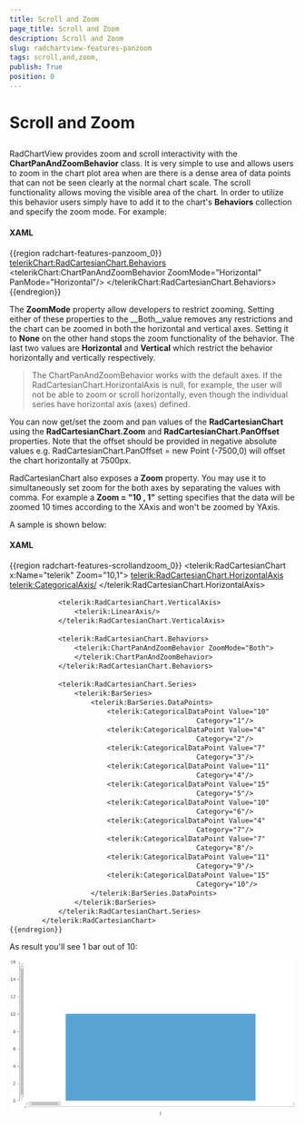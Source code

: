 ```yaml
---
title: Scroll and Zoom 
page_title: Scroll and Zoom 
description: Scroll and Zoom 
slug: radchartview-features-panzoom
tags: scroll,and,zoom,
publish: True
position: 0
---
```


# Scroll and Zoom 



## 

RadChartView provides zoom and scroll interactivity with the __ChartPanAndZoomBehavior__
          class. It is very simple to use and allows users to zoom in the chart plot area when are there
          is a dense area of data points that can not be seen clearly at the normal chart scale.
          The scroll functionality allows moving the visible area of the chart.
          In order to utilize this behavior users simply have to add it to the chart's
          __Behaviors__ collection and specify the zoom mode. For example:
        

#### __XAML__

{{region radchart-features-panzoom_0}}
	<telerikChart:RadCartesianChart.Behaviors>
	   <telerikChart:ChartPanAndZoomBehavior ZoomMode="Horizontal" PanMode="Horizontal"/>
	</telerikChart:RadCartesianChart.Behaviors>
	{{endregion}}



The __ZoomMode__ property allow developers to restrict zooming.
          Setting either of these properties to the __Both__value
          removes any restrictions and the chart can be zoomed in both the horizontal
          and vertical axes. Setting it to __None__ on the other
          hand stops the zoom functionality of the behavior. The last two values are
          __Horizontal__ and __Vertical__
          which restrict the behavior horizontally and vertically respectively.
        

>The ChartPanAndZoomBehavior works with the default axes. If the RadCartesianChart.HorizontalAxis
            is null, for example, the user will not be able to zoom or scroll horizontally, even though the
            individual series have horizontal axis (axes) defined. 
          

You can now get/set the zoom and pan values of the __RadCartesianChart__
          using the __RadCartesianChart.Zoom__ and
          __RadCartesianChart.PanOffset__ properties.
          Note that the offset should be provided in negative absolute values e.g.
          RadCartesianChart.PanOffset = new Point (-7500,0) will offset the chart horizontally at 7500px.
        

RadCartesianChart also exposes a __Zoom__ property.
          You may use it to simultaneously set zoom for the both axes by separating the values with comma.
          For example a __Zoom = "10 , 1"__ setting specifies that the
          data will be zoomed 10 times according to the XAxis and won't be zoomed by YAxis.
        

A sample is shown below:

#### __XAML__

{{region radchart-features-scrollandzoom_0}}
	 <telerik:RadCartesianChart x:Name="telerik" Zoom="10,1">
	            <telerik:RadCartesianChart.HorizontalAxis>
	                <telerik:CategoricalAxis/>
	            </telerik:RadCartesianChart.HorizontalAxis>
	
	            <telerik:RadCartesianChart.VerticalAxis>
	                <telerik:LinearAxis/>
	            </telerik:RadCartesianChart.VerticalAxis>
	
	            <telerik:RadCartesianChart.Behaviors>
	                <telerik:ChartPanAndZoomBehavior ZoomMode="Both">
	                </telerik:ChartPanAndZoomBehavior>
	            </telerik:RadCartesianChart.Behaviors>           
	
	            <telerik:RadCartesianChart.Series>
	                <telerik:BarSeries>
	                    <telerik:BarSeries.DataPoints>
	                        <telerik:CategoricalDataPoint Value="10"
	                                              Category="1"/>
	                        <telerik:CategoricalDataPoint Value="4"
	                                              Category="2"/>
	                        <telerik:CategoricalDataPoint Value="7"
	                                              Category="3"/>
	                        <telerik:CategoricalDataPoint Value="11"
	                                              Category="4"/>
	                        <telerik:CategoricalDataPoint Value="15"
	                                              Category="5"/>
	                        <telerik:CategoricalDataPoint Value="10"
	                                              Category="6"/>
	                        <telerik:CategoricalDataPoint Value="4"
	                                              Category="7"/>
	                        <telerik:CategoricalDataPoint Value="7"
	                                              Category="8"/>
	                        <telerik:CategoricalDataPoint Value="11"
	                                              Category="9"/>
	                        <telerik:CategoricalDataPoint Value="15"
	                                              Category="10"/>
	                    </telerik:BarSeries.DataPoints>
	                </telerik:BarSeries>
	            </telerik:RadCartesianChart.Series>
	        </telerik:RadCartesianChart>
	{{endregion}}



As result you'll see 1 bar out of 10:

![](images/RadChartView-chart_scrollandzoom.png)
